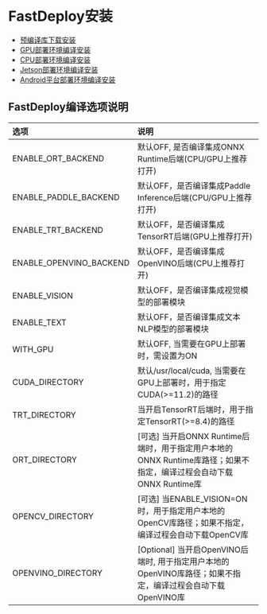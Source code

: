 # FastDeploy安装

- [预编译库下载安装](download_prebuilt_libraries.md)
- [GPU部署环境编译安装](gpu.md)
- [CPU部署环境编译安装](cpu.md)
- [Jetson部署环境编译安装](jetson.md)
- [Android平台部署环境编译安装](android.md)


## FastDeploy编译选项说明

| 选项 | 说明 |
| :--- | :---- |
| ENABLE_ORT_BACKEND | 默认OFF, 是否编译集成ONNX Runtime后端(CPU/GPU上推荐打开) |
| ENABLE_PADDLE_BACKEND | 默认OFF，是否编译集成Paddle Inference后端(CPU/GPU上推荐打开) |
| ENABLE_TRT_BACKEND | 默认OFF，是否编译集成TensorRT后端(GPU上推荐打开) |
| ENABLE_OPENVINO_BACKEND | 默认OFF，是否编译集成OpenVINO后端(CPU上推荐打开) |
| ENABLE_VISION | 默认OFF，是否编译集成视觉模型的部署模块 |
| ENABLE_TEXT | 默认OFF，是否编译集成文本NLP模型的部署模块 |
| WITH_GPU | 默认OFF, 当需要在GPU上部署时，需设置为ON |
| CUDA_DIRECTORY | 默认/usr/local/cuda, 当需要在GPU上部署时，用于指定CUDA(>=11.2)的路径 |
| TRT_DIRECTORY | 当开启TensorRT后端时，用于指定TensorRT(>=8.4)的路径 |
| ORT_DIRECTORY | [可选] 当开启ONNX Runtime后端时，用于指定用户本地的ONNX Runtime库路径；如果不指定，编译过程会自动下载ONNX Runtime库 |
| OPENCV_DIRECTORY | [可选] 当ENABLE_VISION=ON时，用于指定用户本地的OpenCV库路径；如果不指定，编译过程会自动下载OpenCV库 |
| OPENVINO_DIRECTORY | [Optional] 当开启OpenVINO后端时, 用于指定用户本地的OpenVINO库路径；如果不指定，编译过程会自动下载OpenVINO库 |
